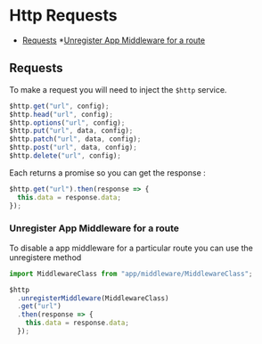 # Http Requests

- [Requests](#requests) \*[Unregister App Middleware for a route](#unregister-app-middleware-for-a-route)

<a name="requests"></a>

## Requests

To make a request you will need to inject the `$http` service.

```js
$http.get("url", config);
$http.head("url", config);
$http.options("url", config);
$http.put("url", data, config);
$http.patch("url", data, config);
$http.post("url", data, config);
$http.delete("url", config);
```

Each returns a promise so you can get the response :

```js
$http.get("url").then(response => {
  this.data = response.data;
});
```

<a name="unregister-app-middleware-for-a-route"></a>

### Unregister App Middleware for a route

To disable a app middleware for a particular route you can use the unregistere method

```js line-numbers 
import MiddlewareClass from "app/middleware/MiddlewareClass";

$http
  .unregisterMiddleware(MiddlewareClass)
  .get("url")
  .then(response => {
    this.data = response.data;
  });
```
